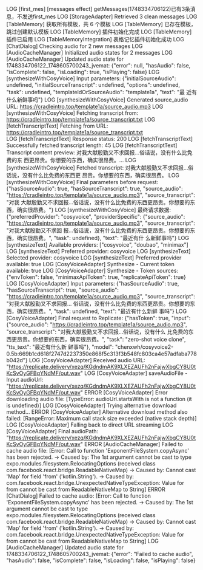  LOG  [first_mes] [messages effect] getMessages(1748334706122)已有3条消息，不发送first_mes
 LOG  [StorageAdapter] Retrieved 3 clean messages
 LOG  [TableMemory] 获取所有模板，共 6 个模板
 LOG  [TableMemory] 已存在模板，跳过创建默认模板
 LOG  [TableMemory] 插件初始化完成
 LOG  [TableMemory] 插件已启用
 LOG  [TableMemoryIntegration] 表格记忆插件初始化成功
 LOG  [ChatDialog] Checking audio for 2 new messages
 LOG  [AudioCacheManager] Initialized audio states for 2 messages
 LOG  [AudioCacheManager] Updated audio state for 1748334706122_1748605700243_jvemat: {"error": null, "hasAudio": false, "isComplete": false, "isLoading": true, "isPlaying": false}
 LOG  [synthesizeWithCosyVoice] Input parameters: {"initialSourceAudio": undefined, "initialSourceTranscript": undefined, "options": undefined, "task": undefined, "templateIdOrSourceAudio": "template1a", "text": "最 
近有什么新鲜事吗"}
 LOG  [synthesizeWithCosyVoice] Generated source_audio URL: https://cradleintro.top/template1a/source_audio.mp3
 LOG  [synthesizeWithCosyVoice] Fetching transcript from: https://cradleintro.top/template1a/source_transcript.txt
 LOG  [fetchTranscriptText] Fetching from URL: https://cradleintro.top/template1a/source_transcript.txt     
 LOG  [fetchTranscriptText] Response status: 200 
 LOG  [fetchTranscriptText] Successfully fetched transcript length: 45
 LOG  [fetchTranscriptText] Transcript content preview: 对我大献殷勤又不求回报...俗话说，没有什么比免费的东 
西更昂贵。你想要的东西，确实很昂费。...
 LOG  [synthesizeWithCosyVoice] Fetched transcript: 对我大献殷勤又不求回报...俗话说，没有什么比免费的东西更 
昂贵。你想要的东西，确实很昂费。
 LOG  [synthesizeWithCosyVoice] Final parameters before request: {"hasSourceAudio": true, "hasSourceTranscript": true, "source_audio": "https://cradleintro.top/template1a/source_audio.mp3", "source_transcript": "对我
大献殷勤又不求回报...俗话说，没有什么比免费的东西更昂贵。你想要的东西，确实很昂费。"}
 LOG  [synthesizeWithCosyVoice] 最终请求数据: {"preferredProvider": "cosyvoice", "providerSpecific": {"source_audio": "https://cradleintro.top/template1a/source_audio.mp3", "source_transcript": "对我大献殷勤又不求回 
报...俗话说，没有什么比免费的东西更昂贵。你想要的东西，确实很昂费。", "task": undefined}, "text": "最近有什 
么新鲜事吗"}
 LOG  [synthesizeText] Available providers: ["cosyvoice", "doubao", "minimax"]
 LOG  [synthesizeText] Preferred provider: cosyvoice
 LOG  [synthesizeText] Selected provider: cosyvoice
 LOG  [synthesizeText] Preferred provider available: true
 LOG  [CosyVoiceAdapter] Synthesize - Current token available: true
 LOG  [CosyVoiceAdapter] Synthesize - Token sources: {"envToken": false, "minimaxApiToken": true, "replicateApiToken": true}
 LOG  [CosyVoiceAdapter] Input parameters: {"hasSourceAudio": true, "hasSourceTranscript": true, "source_audio": "https://cradleintro.top/template1a/source_audio.mp3", "source_transcript": "对我大献殷勤又不求回报... 
俗话说，没有什么比免费的东西更昂贵。你想要的东西，确实很昂费。", "task": undefined, "text": "最近有什么新鲜 
事吗"}
 LOG  [CosyVoiceAdapter] Final request to Replicate: {"hasToken": true, "input": {"source_audio": "https://cradleintro.top/template1a/source_audio.mp3", "source_transcript": "对我大献殷勤又不求回报...俗话说，没有什么
比免费的东西更昂贵。你想要的东西，确实很昂费。", "task": "zero-shot voice clone", "tts_text": "最近有什么新 
鲜事吗"}, "model": "chenxwh/cosyvoice2-0.5b:669b1cd618f2747d2237350e868f5c313f3b548fc803ca4e57adfaba778b042d"}
 LOG  [CosyVoiceAdapter] Received audio URL: "https://replicate.delivery/xezq/KGdndmAK9XLXEZAUFh2nFajwXbgCY8U0tKcSvOyGFBqYNdMF/out.wav"
 LOG  [CosyVoiceAdapter] saveAudioFile - Input audioUrl: "https://replicate.delivery/xezq/KGdndmAK9XLXEZAUFh2nFajwXbgCY8U0tKcSvOyGFBqYNdMF/out.wav"
 ERROR  [CosyVoiceAdapter] Error downloading audio file: [TypeError: audioUrl.startsWith is not a function (it is undefined)]
 LOG  [CosyVoiceAdapter] Trying alternative download method...
 ERROR  [CosyVoiceAdapter] Alternative download method also failed: [RangeError: Maximum call stack size exceeded (native stack depth)]
 LOG  [CosyVoiceAdapter] Falling back to direct URL streaming
 LOG  [CosyVoiceAdapter] Final audioPath: "https://replicate.delivery/xezq/KGdndmAK9XLXEZAUFh2nFajwXbgCY8U0tKcSvOyGFBqYNdMF/out.wav"
 ERROR  [AudioCacheManager] Failed to cache audio file: [Error: Call to function 'ExponentFileSystem.copyAsync' has been rejected.
→ Caused by: The 1st argument cannot be cast to type expo.modules.filesystem.RelocatingOptions (received class com.facebook.react.bridge.ReadableNativeMap)
→ Caused by: Cannot cast 'Map' for field 'from' ('kotlin.String').
→ Caused by: com.facebook.react.bridge.UnexpectedNativeTypeException: Value for from cannot be cast from ReadableNativeMap to String]
 ERROR  [ChatDialog] Failed to cache audio: [Error: Call to function 'ExponentFileSystem.copyAsync' has been rejected.
→ Caused by: The 1st argument cannot be cast to type expo.modules.filesystem.RelocatingOptions (received class com.facebook.react.bridge.ReadableNativeMap)
→ Caused by: Cannot cast 'Map' for field 'from' ('kotlin.String').
→ Caused by: com.facebook.react.bridge.UnexpectedNativeTypeException: Value for from cannot be cast from ReadableNativeMap to String]
 LOG  [AudioCacheManager] Updated audio state for 1748334706122_1748605700243_jvemat: {"error": "Failed to cache audio", "hasAudio": false, "isComplete": false, "isLoading": false, "isPlaying": false}
